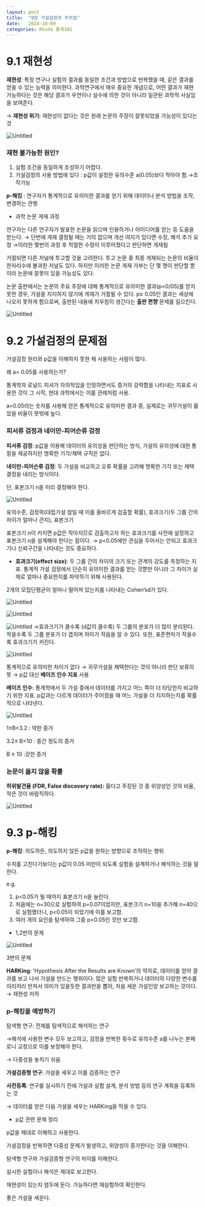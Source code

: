 ```yaml
---
layout: post
title:  "9장 가설검정의 주의점"
date:   2024-10-09 
categories: Khuda 통계101
---
```


# 9.1 재현성

**재현성**: 특정 연구나 실험의 결과를 동일한 조건과 방법으로 반복했을 때, 같은 결과를 얻을 수 있는 능력을 의미한다. 과학연구에서 매우 중요한 개념으로, 어떤 결과가 재현 가능하다는 것은 해당 결과가 우연이나 실수에 의한 것이 아니라 일관된 과학적 사실임을 보여준다. 

→ **재현성 위기:** 재현성이 없다는 것은 원래 논문의 주장이 잘못되었을 가능성이 있다는 것

![Untitled](/assets/HW1/ii27.png)

### 재현 불가능한 원인?

1. 실험 조건을 동일하게 조성하기 어렵다.
2. 가설검정의 사용 방법에 있다 : p값이 설정한 유의수준 a(0.05)보다 작아야 함.→조작가능 

**p-해킹** :  연구자가 통계적으로 유의미한 결과를 얻기 위해 데이터나 분석 방법을 조작, 변경하는 관행 

- 과학 논문 게재 과정

연구자는 다른 연구자가 발표한 논문을 읽으며 인용하거나 아이디어를 얻는 등 도움을 받는다. → 단번에 게재 결정될 때는 거의 없으며 개선 여지가 있다면 수정, 해석 추가 요청 →이러한 몇번의 과정 후 적절한 수정이 이루어졌다고 판단하면 게재됨

거절되면 다른 저널에 투고할 것을 고려한다. 투고 논문 중 최종 게재되는 논문의 비율이 한자리수에 불과한 저널도 있다. 하지만 이러한 논문 게재 가부는 단 몇 명이 판단할 뿐이라 논문에 잘못이 있을 가능성도 있다. 

논문 출판에서는 논문의 주요 주장에 대해 통계적으로 유의미한 결과(p<0/05)를 얻지 못한 경우, 가설을 지지하지 않기에 게재가 거절될 수 있다. p≥ 0.05인 결과는 세상에 나오지 못하게 함으로써, 출판된 내용에 치우침이 생긴다는 **출판 편향** 문제를 일으킨다.  

![Untitled](/assets/HW1/ii28.png)

# 9.2 가설검정의 문제점

가설검정 원리와 p값을 이해하지 못한 채 사용하는 사람이 많다.

왜 a= 0.05를 사용하는가?

통계학자 로널드 피셔가 자의적임을 인정하면서도 증거의 강력함을 나타내는 지표로 사용한 것이 그 시작, 현대 과학에서는 이를 관례처럼 사용.

a=0.05라는 숫자를 사용해 얻은 통계적으로 유의미한 결과 중, 실제로는 귀무가설이 옳았을 비율이 뜻밖에 높다.

### 피서류 검정과 네이만-피어슨류 검정

**피서류 검정**: p값을 이용해 데이터의 유의성을 판단하는 방식, 가설의 유의성에 대한 통찰을 제공하지만 명확한 기각/채택 규칙은 없다.

**네이만-피어슨류 검정**: 두 가설을 비교하고 오류 확률을 고려해 명확한 기각 또는 채택 결정을 내리는 방식이다.

단,  표본크기 n을 미리 결정해야 한다. 

![Untitled](/assets/HW1/ii29.png)

유의수준, 검정력(대립가설 참일 때 이를 올바르게 검출할 확률), 효과크기(두 그룹 간의 차이가 얼마나 큰지), 표본크기 

표본크기 n이 커지면 p값은 작아지므로 검출하고자 하는 효과크기를 사전에 설정하고 표본크기 n을 설계해야 한다는 점이다. → p<0.05에만 관심을 두어서는 안되고 효과크기나 신뢰구간을 나타내는 것도 중요하다. 

- **효과크기(effect size)**: 두 그룹 간의 차이의 크기 또는 관계의 강도를 측정하는 지표. 통계적 가설 검정에서 단순히 유의미한 결과를 얻는 것뿐만 아니라 그 차이가 실제로 얼마나 중요한지를 파악하기 위해 사용된다.

2개의 모집단평균이 얼마나 떨어져 있는지를 나타내는 Cohen’sd가 있다.

![Untitled](/assets/HW1/ii30.png)

![Untitled](/assets/HW1/ii31.png)

![Untitled](/assets/HW1/ii32.png)
→효과크기가 클수록 (d값이 클수록) 두 그룹의 분포가 더 많이 분리된다. 작을수록 두 그룹 분포가 더 겹치며 차이가 작음을 알 수 있다. 또한, 표준편차가 작을수록 효과크기가 커진다.

![Untitled](/assets/HW1/ii33.png)

통계적으로 유의미한 차이가 없다 → 귀무가설을 채택한다는 것이 아니라 판단 보류의 뜻 → p값 대신 **베이즈 인수 지표** 사용

**베이즈 인수**: 통계학에서 두 가설 중에서 데이터를 가지고 어느 쪽이 더 타당한지 비교하기 위한 지표. p값과는 다르게 데이터가 주어졌을 때 어느 가설을 더 지지하는지를 확률적으로 나타낸다. 

![Untitled](/assets/HW1/ii34.png)

1≤B<3.2 : 약한 증거

3.2≤ B<10 : 중간 정도의 증거

B ≥ 10 :강한 증거

### 논문이 옳지 않을 확률

**허위발견율 (FDR, False discovery rate):** 옳다고 주장된 것 중 위양성인 것의 비율, 작은 것이 바람직하다. 

![Untitled](/assets/HW1/ii35.png)

# 9.3 p-해킹

**p-해킹**: 의도하든, 의도하지 않든 p값을 원하는 방향으로 조작하는 행위 

수치를 고친다기보다는 p값이 0.05 미만이 되도록 실험을 설계하거나 해석하는 것을 말한다. 

e.g.

1. p<0.05가 될 때까지 표본크기 n을 늘린다. 
2. 처음에는 n=30으로 실험하여 p=0.07이었지만, 표본크기 n=10을 추가해 n=40으로 실험했더니, p<0.05이 되었기에 이를 보고함.
3. 여러 개의 요인을 탐색하여 그중 p<0.05인 것만 보고함.

- 1,2번의 문제

![Untitled](/assets/HW1/ii36.png)

3번의 문제

**HARKing**: ‘Hypothesis After the Results are Known’의 약자로, 데이터를 얻어 결과를 보고 나서 가설을 만드는 행위이다. 많은 실험 반복하거나 데이터의 다양한 변수를 이리저리 만져서 의미가 있을듯한 결과만을 뽑아, 처음 세운 가설인양 보고하는 것이다. → 재현성 저하

### p-해킹을 예방하기

탐색형 연구: 전체를 탐색적으로 해석하는 연구

→해석에 사용한 변수 모두 보고하고, 검정을 반복한 횟수로 유의수준 a를 나누는 본페로니 교정으로 이를 보정해야 한다.

→ 다중성을 놓치기 쉬움

**가설검증형 연구**: 가설을 세우고 이를 검증하는 연구

**사전등록**: 연구를 실시하기 전에 가설과 실험 설계, 분석 방법 등의 연구 계획을 등록하는 것

→ 데이터를 얻은 다음 가설을 세우는 HARKing을 막을 수 있다.

- p값 관련 문제 정리

p값을 제대로 이해하고 사용한다.

가설검정을 반복하면 다중성 문제가 발생하고, 위양성이 증가한다는 것을 이해한다. 

탐색형 연구와 가설검증형 연구의 차이를 이해한다.

실시한 실험이나 해석은 제대로 보고한다.

재현성이 있는지 염두에 둔다. 가능하다면 재실험하여 확인한다.

좋은 가설을 세운다.
